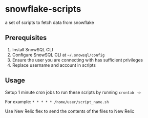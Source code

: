 # snowflake-scripts
a set of scripts to fetch data from snowflake

## Prerequisites
1. Install SnowSQL CLI
2. Configure SnowSQL CLI at `~/.snowsql/config`
3. Ensure the user you are connecting with has sufficient privileges
4. Replace username and account in scripts

## Usage
Setup 1 minute cron jobs to run these scripts by running `crontab -e`

For example:
`* * * * * /home/user/script_name.sh`

Use New Relic flex to send the contents of the files to New Relic